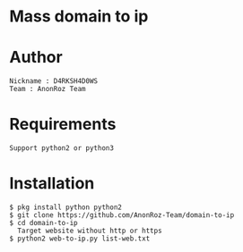 # Mass domain to ip
# Author
```
Nickname : D4RKSH4D0WS
Team : AnonRoz Team
```

# Requirements
```
Support python2 or python3
```

# Installation
```
$ pkg install python python2
$ git clone https://github.com/AnonRoz-Team/domain-to-ip
$ cd domain-to-ip
  Target website without http or https
$ python2 web-to-ip.py list-web.txt
```
